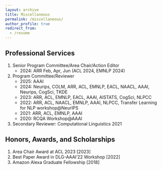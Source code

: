 ```yaml
---
layout: archive
title: Miscellaneous
permalink: /miscellaneous/
author_profile: true
redirect_from:
  - /resume
---
```


<h2>Professional Services</h2>
<ol>
	<li> Senior Program Committee/Area Chair/Action Editor
		<ul>
			<li>2024: ARR Feb, Apr, Jun (ACL 2024, EMNLP 2024)</li>
    	</ul>
	</li>
	<li> Program Committee/Reviewer
		<ul>
			<li>2025: AAAI </li>
			<li>2024: Neurips, COLM, ARR, ACL, EMNLP, EACL, NAACL, AAAI, Neurips, CogSci, TKDE </li>
			<li>2023: ARR, ACL, EMNLP, EACL, AAAI, AISTATS, CogSci, NLPCC </li>
			<li>2022: ARR, ACL, NAACL, EMNLP, AAAI, NLPCC, Transfer Learning for NLP workshop@NeurIPS</li>
			<li>2021: ARR, ACL, EMNLP, AAAI </li>
			<li>2020: RCQA Workshop@AAAI  </li>
    		</ul>
	</li>
	<li> Secondary Reviewer: Computational Linguistics 2021 </li>
</ol>

<h2>Honors, Awards, and Scholarships</h2>
<ol>
	<li> Area Chair Award at ACL 2023 [2023] </li>
	<li> Best Paper Award in DLG-AAAI’22 Workshop [2022] </li>
	<li> Amazon Alexa Graduate Fellowship [2018] </li>
</ol>


